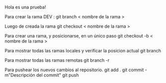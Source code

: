 Hola es una prueba!

Para crear la rama DEV :
git branch < nombre de la rama >

Luego de creada la rama
git checkout < nombre de la rama >

Para crear una rama, y posicionarse, en un único paso
git checkout -b < nombre de la rama >

Para mostrar todas las ramas locales y verificar la posicion actual
git branch 

Para mostrar todas las ramas remotas
git branch -r


Para pushear los nuevos cambios al repositorio.
git add .
git commit -m"Descripción del commit"
git push
